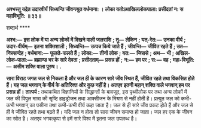 **अश्भस्तु यद्रेत उदारवीर्यं** **सिध्यन्ति जीवन्त्युत वर्धमाना: ।** **लोका यतोऽथाखिललोकपाला:** **प्रसीदतां न: स महाविभूति: ॥ ३३॥** 

शब्दार्थ **** 

**अश्भ:—** **इस लोक में या अन्य लोकों में दिखने वाली जलराशि** **; तु—** **लेकिन** **; यत्-रेत:—** **उनका वीर्य** **; उदार-वीर्यम्—** **इतना** **शक्तिशाली** **; सिध्यन्ति—** **उत्पन्न किये जाते हैं** **; जीवन्ति—** **जीवित रहते हैं** **; उत—** **निस्सन्देह** **; वर्धमाना:—** **फूलते-फलते हैं** **;** **लोका:—** **तीनों लोक** **; यत:—** **जिससे** **; अथ—** **भी** **; अखिल-लोक-पाला:—** **ब्रह्माण्ड भर के सारे देवता** **; प्रसीदताम्—** **प्रसन्न हों** **;** **न:—** **हम पर** **; स:—** **वह** **; महा-विभूति:—** **असीम शक्ति वाला पुरुष।** **.** 

**सारा विराट जगत जल से निकला है और जल ही के कारण सारे जीव स्थित हैं, जीवित** **रहते तथा विकसित होते हैं। यह जल भगवान् के वीर्य के अतिरिक्त और कुछ नहीं है। अतएव** **इतनी महान् शक्ति वाले भगवान् हम पर प्रसन्न हों।** **तात्पर्य :** तथाकथित विज्ञानियों के सिद्धान्तों के बावजूद, इस पृथ्वीलोक पर तथा अन्य लोकों में जल की विपुल मात्रा की सृष्टि हाइड्रोजन तथा आक्सीजन के मिश्रण से नहीं होती है। प्रत्युत जल को कभी-कभी भगवान् का पसीना तथा कभी-कभी वीर्य कहा जाता है। जल से ही सारे जीव प्रकट होते हैं और जल से ही वे जीवित रहते तथा बढ़ते हैं। यदि जल न होता तो सारा जीवन समाप्त हो जाता। जल हर एक के जीवन का स्रोत है। अतएव भगवत्कृपा से हमें सारे विश्व में इतना जल उपलब्ध है।  